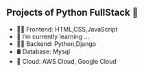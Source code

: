 ## Projects of Python FullStack 👋
- 👩‍💻 Frontend: HTML,CSS,JavaScript
- 🌱 I’m currently learning ...
- 👩‍💻 Backend: Python,Django
- 🛢️ Database: Mysql
- 💬 Cloud: AWS Cloud, Google Cloud
